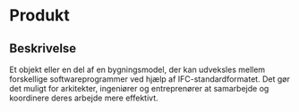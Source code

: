# Produkt

## Beskrivelse

Et objekt eller en del af en bygningsmodel, der kan udveksles mellem forskellige softwareprogrammer ved hjælp af IFC-standardformatet. Det gør det muligt for arkitekter, ingeniører og entreprenører at samarbejde og koordinere deres arbejde mere effektivt.
